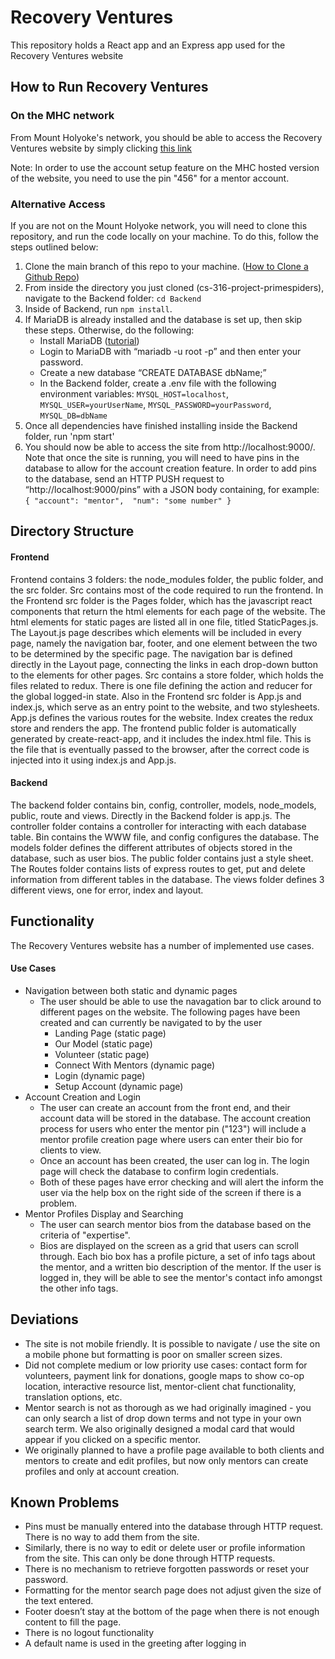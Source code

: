 # Recovery Ventures

This repository holds a React app and an Express app used for the Recovery Ventures website 

## How to Run Recovery Ventures
### On the MHC network
From Mount Holyoke's network, you should be able to access the Recovery Ventures website by simply clicking [this link](http://cs-vm-05.cs.mtholyoke.edu:31600/)

Note: In order to use the account setup feature on the MHC hosted version of the website, you need to use the pin "456" for a mentor account.
### Alternative Access
If you are not on the Mount Holyoke network, you will need to clone this repository, and run the code locally on your machine. To do this, follow the steps outlined below:
1. Clone the main branch of this repo to your machine. ([How to Clone a Github Repo](https://docs.github.com/en/repositories/creating-and-managing-repositories/cloning-a-repository))
2. From inside the directory you just cloned (cs-316-project-primespiders), navigate to the Backend folder: `cd Backend`
3. Inside of Backend, run `npm install`.
4. If MariaDB is already installed and the database is set up, then skip these steps. Otherwise, do the following:
    *  Install MariaDB ([tutorial](https://mariadb.com/resources/blog/installing-mariadb-10-1-16-on-mac-os-x-with-homebrew/))
    *  Login to MariaDB with “mariadb -u root -p” and then enter your password. 
    *  Create a new database “CREATE DATABASE dbName;”
    *  In the Backend folder, create a .env file with the following environment variables:
    `MYSQL_HOST=localhost`,
    `MYSQL_USER=yourUserName`,
    `MYSQL_PASSWORD=yourPassword`,
    `MYSQL_DB=dbName`
5. Once all dependencies have finished installing inside the Backend folder, run 'npm start'
6. You should now be able to access the site from http://localhost:9000/. Note that once the site is running, you will need to have pins in the database to allow for the account creation feature. In order to add pins to the database, send an HTTP PUSH request to “http://localhost:9000/pins” with a JSON body containing, for example: `{ "account": "mentor",  "num": "some number" }`


## Directory Structure
#### Frontend
Frontend contains 3 folders: the node_modules folder, the public folder, and the src folder. Src contains most of the code required to run the frontend. In the Frontend src folder is the Pages folder, which has the javascript react components that return the html elements for each page of the website. The html elements for static pages are listed all in one file, titled StaticPages.js. The Layout.js page describes which elements will be included in every page, namely the navigation bar, footer, and one element between the two to be determined by the specific page. The navigation bar is defined directly in the Layout page, connecting the links in each drop-down button to the elements for other pages. Src contains a store folder, which holds the files related to redux. There is one file defining the action and reducer for the global logged-in state. Also in the Frontend src folder is App.js and index.js, which serve as an entry point to the website, and two stylesheets. App.js defines the various routes for the website. Index creates the redux store and renders the app. The frontend public folder is automatically generated by create-react-app, and it includes the index.html file. This is the file that is eventually passed to the browser, after the correct code is injected into it using index.js and App.js. 

#### Backend 
The backend folder contains bin, config, controller, models, node_models, public, route and views. Directly in the Backend folder is app.js. The controller folder contains a controller for interacting with each database table. Bin contains the WWW file, and config configures the database. The models folder defines the different attributes of objects stored in the database, such as user bios. The public folder contains just a style sheet. The Routes folder contains lists of express routes to get, put and delete information from different tables in the database. The views folder defines 3 different views, one for error, index and layout. 

## Functionality
The Recovery Ventures website has a number of implemented use cases. 
#### Use Cases

- Navigation between both static and dynamic pages
  - The user should be able to use the navagation bar to click around to different pages on the website. The following pages have been created and can currently be navigated to by the user
    - Landing Page (static page)
    - Our Model (static page)
    - Volunteer (static page)
    - Connect With Mentors (dynamic page)
    - Login (dynamic page)
    - Setup Account (dynamic page)
- Account Creation and Login
  - The user can create an account from the front end, and their account data will be stored in the database. The account creation process for users who enter the mentor pin ("123") will include a mentor profile creation page where users can enter their bio for clients to view. 
  - Once an account has been created, the user can log in. The login page will check the database to confirm login credentials.
  - Both of these pages have error checking and will alert the inform the user via the help box on the right side of the screen if there is a problem. 
- Mentor Profiles Display and Searching
  - The user can search mentor bios from the database based on the criteria of "expertise". 
  - Bios are displayed on the screen as a grid that users can scroll through. Each bio box has a profile picture, a set of info tags about the mentor, and a written bio description of the mentor. If the user is logged in, they will be able to see the mentor's contact info amongst the other info tags. 


## Deviations
- The site is not mobile friendly. It is possible to navigate / use the site on a mobile phone but formatting is poor on smaller screen sizes.
- Did not complete medium or low priority use cases: contact form for volunteers, payment link for donations, google maps to show co-op location, interactive resource list, mentor-client chat functionality, translation options, etc.
- Mentor search is not as thorough as we had originally imagined - you can only search a list of drop down terms and not type in your own search term. We also originally designed a modal card that would appear if you clicked on a specific mentor. 
- We originally planned to have a profile page available to both clients and mentors to create and edit profiles, but now only mentors can create profiles and only at account creation. 
## Known Problems
- Pins must be manually entered into the database through HTTP request. There is no way to add them from the site. 
- Similarly, there is no way to edit or delete user or profile information from the site. This can only be done through HTTP requests. 
- There is no mechanism to retrieve forgotten passwords or reset your password.
- Formatting for the mentor search page does not adjust given the size of the text entered.
- Footer doesn’t stay at the bottom of the page when there is not enough content to fill the page. 
- There is no logout functionality
- A default name is used in the greeting after logging in



